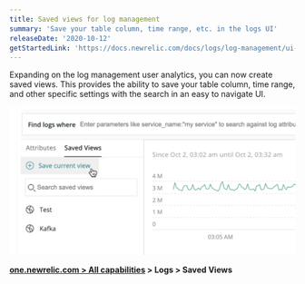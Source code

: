 ```yaml
---
title: Saved views for log management
summary: 'Save your table column, time range, etc. in the logs UI'
releaseDate: '2020-10-12'
getStartedLink: 'https://docs.newrelic.com/docs/logs/log-management/ui-data/explore-your-data-log-analytics#h2-save-your-views'
---
```


Expanding on the log management user analytics, you can now create saved views. This provides the ability to save your table column, time range, and other specific settings with the search in an easy to navigate UI.

![Log management UI](./images/95499-log-management.webp "Log management UI")

**[one.newrelic.com > All capabilities](https://one.newrelic.com/all-capabilities) > Logs > Saved Views**
